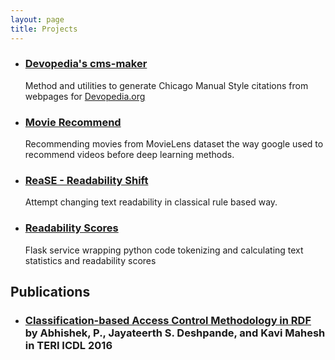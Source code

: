 ```yaml
---
layout: page
title: Projects 
---
```


* ### [Devopedia's cms-maker](https://github.com/DevopediaOrg/cms-maker/)
    Method and utilities to generate Chicago Manual Style citations from webpages for [Devopedia.org](https://devopedia.org)   
* ### [Movie Recommend](https://github.com/Abhishek-P/movie-recommend)
    Recommending movies from MovieLens dataset the way google used to recommend videos before deep learning methods. 
* ### [ReaSE - Readability Shift](https://github.com/Abhishek-P/ReaSE)
    Attempt changing text readability in classical rule based way. 
* ### [Readability Scores](https://github.com/Abhishek-P/ReadabilityScores)
    Flask service wrapping python code tokenizing and calculating text statistics and readability scores
    
## Publications
* ### [Classification-based Access Control Methodology in RDF](https://preview.tinyurl.com/y2ambhag) by Abhishek, P., Jayateerth S. Deshpande, and Kavi Mahesh in TERI ICDL 2016
 